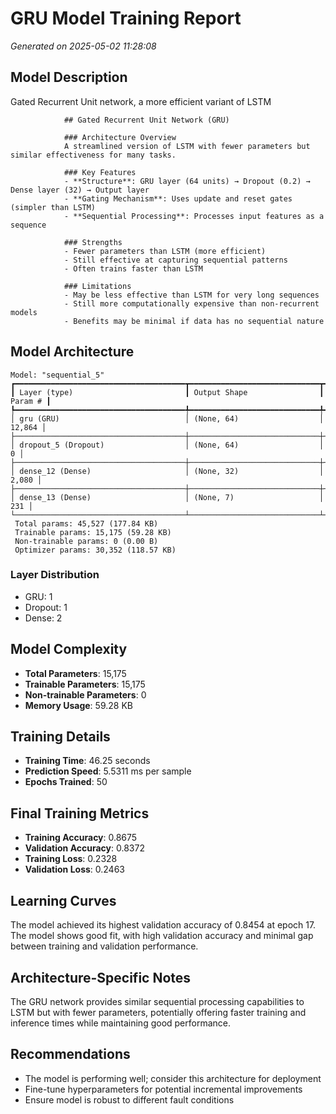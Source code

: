 # GRU Model Training Report

_Generated on 2025-05-02 11:28:08_

## Model Description

Gated Recurrent Unit network, a more efficient variant of LSTM


                ## Gated Recurrent Unit Network (GRU)
                
                ### Architecture Overview
                A streamlined version of LSTM with fewer parameters but similar effectiveness for many tasks.
                
                ### Key Features
                - **Structure**: GRU layer (64 units) → Dropout (0.2) → Dense layer (32) → Output layer
                - **Gating Mechanism**: Uses update and reset gates (simpler than LSTM)
                - **Sequential Processing**: Processes input features as a sequence
                
                ### Strengths
                - Fewer parameters than LSTM (more efficient)
                - Still effective at capturing sequential patterns
                - Often trains faster than LSTM
                
                ### Limitations
                - May be less effective than LSTM for very long sequences
                - Still more computationally expensive than non-recurrent models
                - Benefits may be minimal if data has no sequential nature
            

## Model Architecture

```
Model: "sequential_5"
┏━━━━━━━━━━━━━━━━━━━━━━━━━━━━━━━━━━━━━━┳━━━━━━━━━━━━━━━━━━━━━━━━━━━━━┳━━━━━━━━━━━━━━━━━┓
┃ Layer (type)                         ┃ Output Shape                ┃         Param # ┃
┡━━━━━━━━━━━━━━━━━━━━━━━━━━━━━━━━━━━━━━╇━━━━━━━━━━━━━━━━━━━━━━━━━━━━━╇━━━━━━━━━━━━━━━━━┩
│ gru (GRU)                            │ (None, 64)                  │          12,864 │
├──────────────────────────────────────┼─────────────────────────────┼─────────────────┤
│ dropout_5 (Dropout)                  │ (None, 64)                  │               0 │
├──────────────────────────────────────┼─────────────────────────────┼─────────────────┤
│ dense_12 (Dense)                     │ (None, 32)                  │           2,080 │
├──────────────────────────────────────┼─────────────────────────────┼─────────────────┤
│ dense_13 (Dense)                     │ (None, 7)                   │             231 │
└──────────────────────────────────────┴─────────────────────────────┴─────────────────┘
 Total params: 45,527 (177.84 KB)
 Trainable params: 15,175 (59.28 KB)
 Non-trainable params: 0 (0.00 B)
 Optimizer params: 30,352 (118.57 KB)

```

### Layer Distribution

- GRU: 1
- Dropout: 1
- Dense: 2

## Model Complexity

- **Total Parameters**: 15,175
- **Trainable Parameters**: 15,175
- **Non-trainable Parameters**: 0
- **Memory Usage**: 59.28 KB

## Training Details

- **Training Time**: 46.25 seconds
- **Prediction Speed**: 5.5311 ms per sample
- **Epochs Trained**: 50

## Final Training Metrics

- **Training Accuracy**: 0.8675
- **Validation Accuracy**: 0.8372
- **Training Loss**: 0.2328
- **Validation Loss**: 0.2463

## Learning Curves

The model achieved its highest validation accuracy of 0.8454 at epoch 17. The model shows good fit, with high validation accuracy and minimal gap between training and validation performance.

## Architecture-Specific Notes

The GRU network provides similar sequential processing capabilities to LSTM but with fewer parameters, potentially offering faster training and inference times while maintaining good performance.

## Recommendations

- The model is performing well; consider this architecture for deployment
- Fine-tune hyperparameters for potential incremental improvements
- Ensure model is robust to different fault conditions
